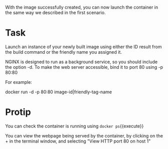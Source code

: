 With the image successfully created, you can now launch the container in the same way we described 
in the first scenario.

# Task

Launch an instance of your newly built image using either the ID result from the build command or the friendly name you assigned it.

NGINX is designed to run as a background service, so you should include the option -d. To make the web 
server accessible, bind it to port 80 using -p 80:80

For example:

docker run -d -p 80:80 image-id|friendly-tag-name

# Protip

You can check the container is running using `docker ps`{{execute}}

You can view the webpage being served by the container, by clicking on the + in the terminal window, 
and selecting "View HTTP port 80 on host 1"
